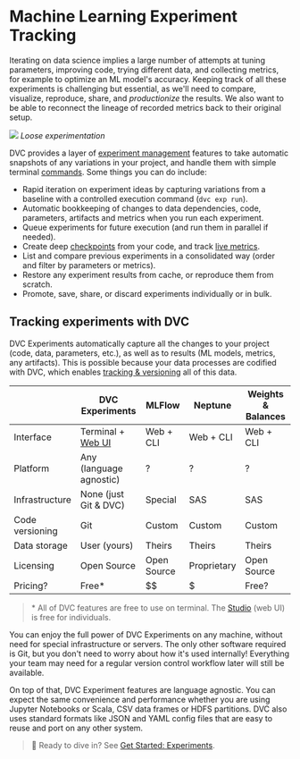 # Machine Learning Experiment Tracking

Iterating on data science implies a large number of attempts at tuning
parameters, improving code, trying different data, and collecting metrics, for
example to optimize an ML model's accuracy. Keeping track of all these
<abbr>experiments</abbr> is challenging but essential, as we'll need to compare,
visualize, reproduce, share, and _productionize_ the results. We also want to be
able to reconnect the lineage of recorded metrics back to their original setup.

![](/img/lose-experimentation.png) _Loose experimentation_

DVC provides a layer of
[experiment management](/doc/user-guide/experiment-management) features to take
automatic snapshots of any variations in your project, and handle them with
simple terminal [commands](/doc/command-reference/exp). Some things you can do
include:

- Rapid iteration on experiment ideas by capturing variations from a baseline
  with a controlled execution command (`dvc exp run`).
- Automatic bookkeeping of changes to data dependencies, code,
  <abbr>parameters</abbr>, artifacts and <abbr>metrics</abbr> when you run each
  experiment.
- Queue experiments for future execution (and run them in parallel if needed).
- Create deep [checkpoints](/doc/user-guide/experiment-management/checkpoints)
  from your code, and track [live metrics](/doc/dvclive).
- List and compare previous experiments in a consolidated way (order and filter
  by parameters or metrics).
- Restore any experiment results from <abbr>cache</abbr>, or reproduce them from
  scratch.
- Promote, save, share, or discard experiments individually or in bulk.

## Tracking experiments with DVC

DVC Experiments automatically capture all the changes to your project (code,
data, parameters, etc.), as well as to results (ML models, metrics, any
artifacts). This is possible because your data processes are codified with DVC,
which enables
[tracking & versioning](/doc/use-cases/versioning-data-and-model-files) all of
this data.

|                 | DVC Experiments             | MLFlow      | Neptune     | Weights & Balances |
| --------------- | --------------------------- | ----------- | ----------- | ------------------ |
| Interface       | Terminal + [Web UI][studio] | Web + CLI   | Web + CLI   | Web + CLI          |
| Platform        | Any (language agnostic)     | ?           | ?           | ?                  |
| Infrastructure  | None (just Git & DVC)       | Special     | SAS         | SAS                |
| Code versioning | Git                         | Custom      | Custom      | Custom             |
| Data storage    | User (yours)                | Theirs      | Theirs      | Theirs             |
| Licensing       | Open Source                 | Open Source | Proprietary | Open Source        |
| Pricing?        | Free\*                      | $$          | $           | Free?              |

> \* All of DVC features are free to use on terminal. The [Studio] (web UI) is
> free for individuals.

[studio]: https://studio.iterative.ai/

You can enjoy the full power of DVC Experiments on any machine, without need for
special infrastructure or servers. The only other software required is Git, but
you don't need to worry about how it's used internally! Everything your team may
need for a regular version control workflow later will still be available.

On top of that, DVC Experiment features are language agnostic. You can expect
the same convenience and performance whether you are using Jupyter Notebooks or
Scala, CSV data frames or HDFS partitions. DVC also uses standard formats like
JSON and YAML config files that are easy to reuse and port on any other system.

> 📖 Ready to dive in? See [Get Started: Experiments](/doc/start/experiments).
